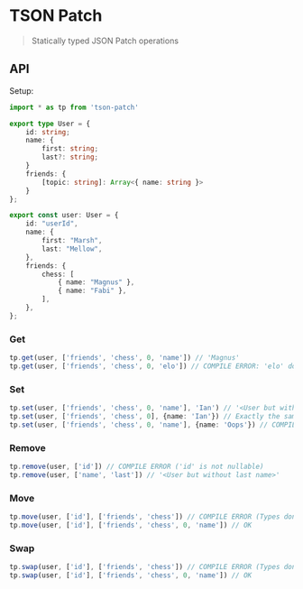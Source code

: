 # TSON Patch

> Statically typed JSON Patch operations

## API

Setup:

```typescript
import * as tp from 'tson-patch'

export type User = {
    id: string;
    name: {
        first: string;
        last?: string;
    }
    friends: {
        [topic: string]: Array<{ name: string }>
    }
};

export const user: User = {
    id: "userId",
    name: {
        first: "Marsh",
        last: "Mellow",
    },
    friends: {
        chess: [
            { name: "Magnus" },
            { name: "Fabi" },
        ],
    },
};
```

### Get

```typescript
tp.get(user, ['friends', 'chess', 0, 'name']) // 'Magnus'
tp.get(user, ['friends', 'chess', 0, 'elo']) // COMPILE ERROR: 'elo' doesn't exist in 'name'
```

### Set

```typescript
tp.set(user, ['friends', 'chess', 0, 'name'], 'Ian') // '<User but with 'Ian' instead of 'Magnus'>
tp.set(user, ['friends', 'chess', 0], {name: 'Ian'}) // Exactly the same
tp.set(user, ['friends', 'chess', 0, 'name'], {name: 'Oops'}) // COMPILE ERROR (types don't match)
```

### Remove

```typescript
tp.remove(user, ['id']) // COMPILE ERROR ('id' is not nullable)
tp.remove(user, ['name', 'last']) // '<User but without last name>'
```

### Move

```typescript
tp.move(user, ['id'], ['friends', 'chess']) // COMPILE ERROR (Types don't match)
tp.move(user, ['id'], ['friends', 'chess', 0, 'name']) // OK
```

### Swap

```typescript
tp.swap(user, ['id'], ['friends', 'chess']) // COMPILE ERROR (Types don't match)
tp.swap(user, ['id'], ['friends', 'chess', 0, 'name']) // OK
```